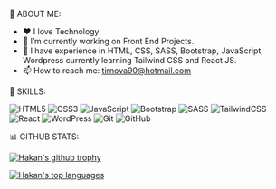 💫 ABOUT ME:

- ❤️ I love Technology  
- 🔭 I’m currently working on Front End Projects. 
- 🌱 I have experience in HTML, CSS, SASS, Bootstrap, JavaScript, Wordpress currently learning Tailwind CSS and React JS.
- 📫 How to reach me: tirnova90@hotmail.com

 
 🚀 SKILLS:
   
  ![HTML5](https://img.shields.io/badge/html5-%23E34F26.svg?style=for-the-badge&logo=html5&logoColor=white)
  ![CSS3](https://img.shields.io/badge/css3-%231572B6.svg?style=for-the-badge&logo=css3&logoColor=white)
  ![JavaScript](https://img.shields.io/badge/javascript-%23323330.svg?style=for-the-badge&logo=javascript&logoColor=%23F7DF1E)
  ![Bootstrap](https://img.shields.io/badge/bootstrap-%23563D7C.svg?style=for-the-badge&logo=bootstrap&logoColor=white)
  ![SASS](https://img.shields.io/badge/SASS-hotpink.svg?style=for-the-badge&logo=SASS&logoColor=white)
  ![TailwindCSS](https://img.shields.io/badge/tailwindcss-%2338B2AC.svg?style=for-the-badge&logo=tailwind-css&logoColor=white)
  ![React](https://img.shields.io/badge/react-%2320232a.svg?style=for-the-badge&logo=react&logoColor=%2361DAFB)
  ![WordPress](https://img.shields.io/badge/WordPress-%23117AC9.svg?style=for-the-badge&logo=WordPress&logoColor=white)
  ![Git](https://img.shields.io/badge/git-%23F05033.svg?style=for-the-badge&logo=git&logoColor=white)
  ![GitHub](https://img.shields.io/badge/github-%23121011.svg?style=for-the-badge&logo=github&logoColor=white)
  
  
  
  

📊 GITHUB STATS:

[![Hakan's github trophy](https://github-profile-trophy.vercel.app/?username=hakantirnova&row=1)](https://github.com/hakantirnova)

[![Hakan's top languages](https://github-readme-stats.vercel.app/api/top-langs/?username=hakantirnova&theme=blue-green)](https://github.com/hakantirnova)
